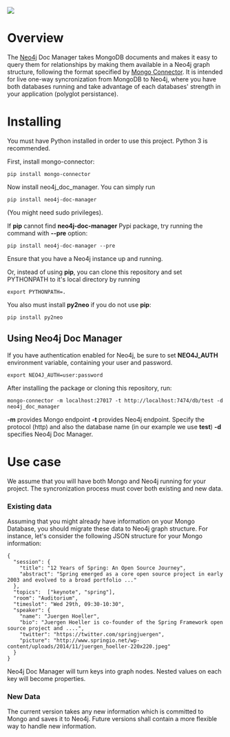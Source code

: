 ![](https://travis-ci.org/neo4j-contrib/neo4j_doc_manager.svg)

# Overview

The [Neo4j](http://neo4j.com/) Doc Manager takes MongoDB documents and makes it easy to query them for relationships by making  them available in a Neo4j graph structure, following the format specified by [Mongo Connector](https://github.com/10gen-labs/mongo-connector).  It is intended for live one-way syncronization from MongoDB to Neo4j, where you have both databases running and take advantage of each databases' strength in your application (polyglot persistance).

# Installing

You must have Python installed in order to use this project. Python 3 is recommended.

First, install mongo-connector:
```
pip install mongo-connector
```
Now install neo4j_doc_manager. You can simply run

```
pip install neo4j-doc-manager
```

(You might need sudo privileges).

If **pip** cannot find **neo4j-doc-manager** Pypi package, try running the command with __--pre__ option:

```
pip install neo4j-doc-manager --pre
```

Ensure that you have a Neo4j instance up and running.


Or, instead of using __pip__, you can clone this repository and set PYTHONPATH to it's local directory by running
```
export PYTHONPATH=.
```

You also must install **py2neo** if you do not use __pip__:

```
pip install py2neo
```

## Using Neo4j Doc Manager

If you have authentication enabled for Neo4j, be sure to set **NEO4J_AUTH** environment variable, containing your user and password. 

```
export NEO4J_AUTH=user:password
```

After installing the package or cloning this repository, run:

```
mongo-connector -m localhost:27017 -t http://localhost:7474/db/test -d neo4j_doc_manager

```

**-m** provides Mongo endpoint
**-t** provides Neo4j endpoint. Specify the protocol (http) and also the database name (in our example we use __test__)
**-d** specifies Neo4j Doc Manager.


# Use case

We assume that you will have both Mongo and Neo4j running for your project. The syncronization process must cover both existing and new data.

### Existing data
Assuming that you might already have information on your Mongo Database, you should migrate these data to Neo4j graph structure.
For instance, let's consider the following JSON structure for your Mongo information:
```
{
  "session": {
    "title": "12 Years of Spring: An Open Source Journey",
    "abstract": "Spring emerged as a core open source project in early 2003 and evolved to a broad portfolio ..."
  },
  "topics":  ["keynote", "spring"], 
  "room": "Auditorium",
  "timeslot": "Wed 29th, 09:30-10:30",
  "speaker": {
    "name": "Juergen Hoeller",
    "bio": "Juergen Hoeller is co-founder of the Spring Framework open source project and ....",
    "twitter": "https://twitter.com/springjuergen",
    "picture": "http://www.springio.net/wp-content/uploads/2014/11/juergen_hoeller-220x220.jpeg"
  }
}
```
Neo4j Doc Manager will turn keys into graph nodes. Nested values on each key will become properties. 

### New Data
The current version takes any new information which is committed to Mongo and saves it to Neo4j. Future versions shall contain a more flexible way to handle new information.

